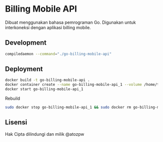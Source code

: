 # Billing Mobile API

Dibuat menggunakan bahasa pemrograman Go. Digunakan untuk interkoneksi dengan aplikasi billing mobile.

## Development

```bash
compiledaemon --command="./go-billing-mobile-api"
```

## Deployment

```bash
docker build -t go-billing-mobile-api .
docker container create --name go-billing-mobile-api_1 --volume /home/tira/go-billing-mobile-api/storages/public:/app/storages/public --volume /home/tira/go-billing-mobile-api/storages/logs:/app/storages/logs -p 7720:7720 go-billing-mobile-api
docker start go-billing-mobile-api_1
```

Rebuild

```bash
sudo docker stop go-billing-mobile-api_1 && sudo docker rm go-billing-mobile-api_1 && sudo docker rmi go-billing-mobile-api && sudo docker build -t go-billing-mobile-api . && sudo docker container create --name go-billing-mobile-api_1 -p 7720:7720 go-billing-mobile-api && sudo docker start go-billing-mobile-api_1
```

## Lisensi

Hak Cipta dilindungi dan milik @atozpw
